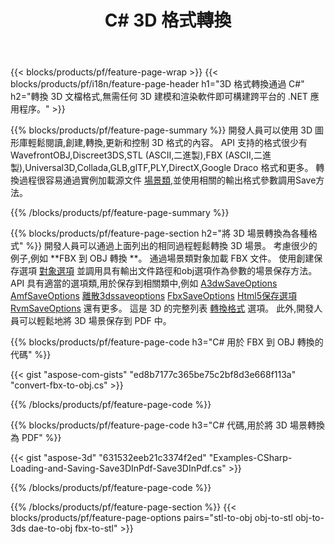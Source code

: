 ﻿---
title: C# 3D 格式轉換
url: /zh-hant/net/conversion/
description: 通過 .NET 庫轉換 3D 格式3ds 3mf amf ase att dae drc dxf fbx gltf jt obj ply rvm stl u3d usdz usd vrml x,使用幾行 C# 代碼。
---
{{< blocks/products/pf/feature-page-wrap >}}
{{< blocks/products/pf/i18n/feature-page-header h1="3D 格式轉換通過 C#" h2="轉換 3D 文檔格式,無需任何 3D 建模和渲染軟件即可構建跨平台的 .NET 應用程序。" >}}

{{% blocks/products/pf/feature-page-summary %}}
開發人員可以使用 3D 圖形庫輕鬆閱讀,創建,轉換,更新和控制 3D 格式的內容。 API 支持的格式很少有 WavefrontOBJ,Discreet3DS,STL (ASCII,二進製),FBX (ASCII,二進製),Universal3D,Collada,GLB,glTF,PLY,DirectX,Google Draco 格式和更多。 轉換過程很容易通過實例加載源文件 [場景類](https://apireference.aspose.com/3d/net/aspose.threed/scene),並使用相關的輸出格式參數調用Save方法。

{{% /blocks/products/pf/feature-page-summary %}}

{{% blocks/products/pf/feature-page-section h2="將 3D 場景轉換為各種格式" %}}
開發人員可以通過上面列出的相同過程輕鬆轉換 3D 場景。 考慮很少的例子,例如 **FBX 到 OBJ 轉換 **。 通過場景類對象加載 FBX 文件。 使用創建保存選項 [對象選項](https://apireference.aspose.com/3d/net/aspose.threed.formats/objsaveoptions) 並調用具有輸出文件路徑和obj選項作為參數的場景保存方法。 API 具有適當的選項類,用於保存到相關類中,例如 [A3dwSaveOptions](https://apireference.aspose.com/3d/net/aspose.threed.formats/a3dwsaveoptions) [AmfSaveOptions](https://apireference.aspose.com/3d/net/aspose.threed.formats/amfsaveoptions) [離散3dssaveoptions](https://apireference.aspose.com/3d/net/aspose.threed.formats/discreet3dssaveoptions) [FbxSaveOptions](https://apireference.aspose.com/3d/net/aspose.threed.formats/fbxsaveoptions) [Html5保存選項](https://apireference.aspose.com/3d/net/aspose.threed.formats/html5saveoptions) [RvmSaveOptions](https://apireference.aspose.com/3d/net/aspose.threed.formats/rvmsaveoptions) 還有更多。 這是 3D 的完整列表 [轉換格式](https://apireference.aspose.com/3d/net/aspose.threed.formats) 選項。 此外,開發人員可以輕鬆地將 3D 場景保存到 PDF 中。

{{% blocks/products/pf/feature-page-code h3="C# 用於 FBX 到 OBJ 轉換的代碼" %}}

{{< gist "aspose-com-gists" "ed8b7177c365be75c2bf8d3e668f113a" "convert-fbx-to-obj.cs" >}}

{{% /blocks/products/pf/feature-page-code %}}

{{% blocks/products/pf/feature-page-code h3="C# 代碼,用於將 3D 場景轉換為 PDF" %}}

{{< gist "aspose-3d" "631532eeb21c3374f2ed" "Examples-CSharp-Loading-and-Saving-Save3DInPdf-Save3DInPdf.cs" >}}

{{% /blocks/products/pf/feature-page-code %}}


{{% /blocks/products/pf/feature-page-section %}}
{{< blocks/products/pf/feature-page-options pairs="stl-to-obj obj-to-stl obj-to-3ds dae-to-obj fbx-to-stl" >}}